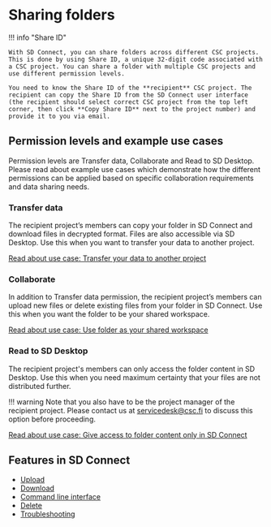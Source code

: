 # Sharing folders


!!! info "Share ID"

    With SD Connect, you can share folders across different CSC projects. This is done by using Share ID, a unique 32-digit code associated with a CSC project. You can share a folder with multiple CSC projects and use different permission levels. 
    
    You need to know the Share ID of the **recipient** CSC project. The recipient can copy the Share ID from the SD Connect user interface (the recipient should select correct CSC project from the top left corner, then click **Copy Share ID** next to the project number) and provide it to you via email. 


## Permission levels and example use cases

Permission levels are Transfer data, Collaborate and Read to SD Desktop. Please read about example use cases which demonstrate how the different permissions can be applied based on specific collaboration requirements and data sharing needs.


### Transfer data

 The recipient project’s members can copy your folder in SD Connect and download files in decrypted format. Files are also accessible via SD Desktop. Use this when you want to transfer your data to another project.

[Read about use case: Transfer your data to another project](./sd-connect-use-case-transfer-data.md)


### Collaborate

In addition to Transfer data permission, the recipient project’s members can upload new files or delete existing files from your folder in SD Connect. Use this when you want the folder to be your shared workspace. 

[Read about use case: Use folder as your shared workspace](./sd-connect-use-case-workspace.md)


### Read to SD Desktop 

The recipient project's members can only access the folder content in SD Desktop. Use this when you need maximum certainty that your files are not distributed further.

!!! warning
    Note that you also have to be the project manager of the recipient project. Please contact us at servicedesk@csc.fi to discuss this option before proceeding.

[Read about use case: Give access to folder content only in SD Connect](./sd-connect-use-case-read-to-sd-desktop.md)


## Features in SD Connect

* [Upload](https://csc-guide-preview.rahtiapp.fi/origin/ac-sdconnectnew/data/sensitive-data/sd-connect-upload/)
* [Download](https://csc-guide-preview.rahtiapp.fi/origin/ac-sdconnectnew/data/sensitive-data/sd-connect-download/)
* [Command line interface](https://github.com/CSCfi/csc-user-guide/blob/ac-test-sidenav/docs/data/sensitive-data/sd-connect-upload-for-analysis.md)
* [Delete](https://csc-guide-preview.rahtiapp.fi/origin/ac-sdconnectnew/data/sensitive-data/sd-connect-delete/)
* [Troubleshooting](https://github.com/CSCfi/csc-user-guide/blob/ac-test-sidenav/docs/data/sensitive-data/sd-connect-upload-for-analysis.md)
